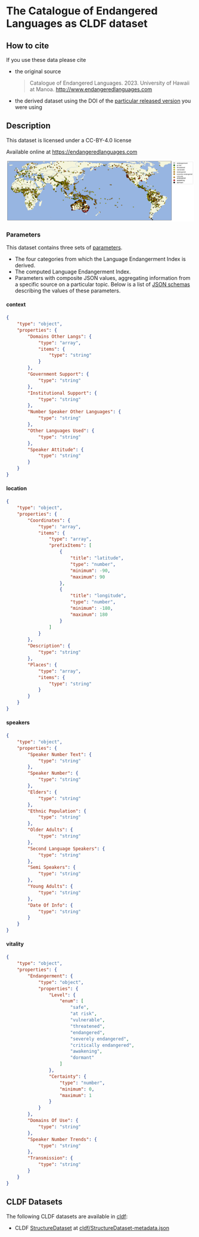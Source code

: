 # The Catalogue of Endangered Languages as CLDF dataset

## How to cite

If you use these data please cite
- the original source
  > Catalogue of Endangered Languages. 2023. University of Hawaii at Manoa. http://www.endangeredlanguages.com
- the derived dataset using the DOI of the [particular released version](../../releases/) you were using

## Description


This dataset is licensed under a CC-BY-4.0 license

Available online at https://endangeredlanguages.com

![](map.png)

### Parameters

This dataset contains three sets of [parameters](cldf/parameters.csv).
- The four categories from which the Language Endangerment Index is derived.
- The computed Language Endangerment Index.
- Parameters with composite JSON values, aggregating information from a specific source on a particular topic. Below is a list of [JSON schemas](https://json-schema.org/) describing the values of these parameters.

#### context

```json
{
    "type": "object",
    "properties": {
        "Domains Other Langs": {
            "type": "array",
            "items": {
                "type": "string"
            }
        },
        "Government Support": {
            "type": "string"
        },
        "Institutional Support": {
            "type": "string"
        },
        "Number Speaker Other Languages": {
            "type": "string"
        },
        "Other Languages Used": {
            "type": "string"
        },
        "Speaker Attitude": {
            "type": "string"
        }
    }
}
```

#### location

```json
{
    "type": "object",
    "properties": {
        "Coordinates": {
            "type": "array",
            "items": {
                "type": "array",
                "prefixItems": [
                    {
                        "title": "latitude",
                        "type": "number",
                        "minimum": -90,
                        "maximum": 90
                    },
                    {
                        "title": "longitude",
                        "type": "number",
                        "minimum": -180,
                        "maximum": 180
                    }
                ]
            }
        },
        "Description": {
            "type": "string"
        },
        "Places": {
            "type": "array",
            "items": {
                "type": "string"
            }
        }
    }
}
```

#### speakers

```json
{
    "type": "object",
    "properties": {
        "Speaker Number Text": {
            "type": "string"
        },
        "Speaker Number": {
            "type": "string"
        },
        "Elders": {
            "type": "string"
        },
        "Ethnic Population": {
            "type": "string"
        },
        "Older Adults": {
            "type": "string"
        },
        "Second Language Speakers": {
            "type": "string"
        },
        "Semi Speakers": {
            "type": "string"
        },
        "Young Adults": {
            "type": "string"
        },
        "Date Of Info": {
            "type": "string"
        }
    }
}
```

#### vitality

```json
{
    "type": "object",
    "properties": {
        "Endangerment": {
            "type": "object",
            "properties": {
                "Level": {
                    "enum": [
                        "safe",
                        "at risk",
                        "vulnerable",
                        "threatened",
                        "endangered",
                        "severely endangered",
                        "critically endangered",
                        "awakening",
                        "dormant"
                    ]
                },
                "Certainty": {
                    "type": "number",
                    "minimum": 0,
                    "maximum": 1
                }
            }
        },
        "Domains Of Use": {
            "type": "string"
        },
        "Speaker Number Trends": {
            "type": "string"
        },
        "Transmission": {
            "type": "string"
        }
    }
}
```


## CLDF Datasets

The following CLDF datasets are available in [cldf](cldf):

- CLDF [StructureDataset](https://github.com/cldf/cldf/tree/master/modules/StructureDataset) at [cldf/StructureDataset-metadata.json](cldf/StructureDataset-metadata.json)